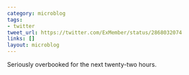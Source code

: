 ```yaml
---
category: microblog
tags:
- twitter
tweet_url: https://twitter.com/ExMember/status/2868032074
links: []
layout: microblog
---
```

Seriously overbooked for the next twenty-two hours.
